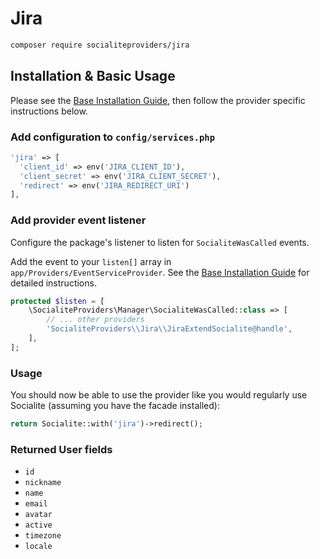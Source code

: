 # Jira

```bash
composer require socialiteproviders/jira
```

## Installation & Basic Usage

Please see the [Base Installation Guide](https://socialiteproviders.com/usage/), then follow the provider specific instructions below.

### Add configuration to `config/services.php`

```php
'jira' => [    
  'client_id' => env('JIRA_CLIENT_ID'),  
  'client_secret' => env('JIRA_CLIENT_SECRET'),  
  'redirect' => env('JIRA_REDIRECT_URI') 
],
```

### Add provider event listener

Configure the package's listener to listen for `SocialiteWasCalled` events.

Add the event to your `listen[]` array in `app/Providers/EventServiceProvider`. See the [Base Installation Guide](https://socialiteproviders.com/usage/) for detailed instructions.

```php
protected $listen = [
    \SocialiteProviders\Manager\SocialiteWasCalled::class => [
        // ... other providers
        'SocialiteProviders\\Jira\\JiraExtendSocialite@handle',
    ],
];
```

### Usage

You should now be able to use the provider like you would regularly use Socialite (assuming you have the facade installed):

```php
return Socialite::with('jira')->redirect();
```

### Returned User fields

- ``id``
- ``nickname``
- ``name``
- ``email``
- ``avatar``
- ``active``
- ``timezone``
- ``locale``
